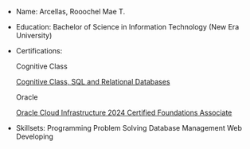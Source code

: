 - Name: Arcellas, Rooochel Mae T.
- Education: Bachelor of Science in Information Technology (New Era University)
- Certifications:

  Cognitive Class
  
  [Cognitive Class, SQL and Relational Databases](https://courses.cognitiveclass.ai/certificates/97cd235a9a144a52b18ccc61e3dd402a)
  
  Oracle
  
  [Oracle Cloud Infrastructure 2024 Certified Foundations Associate](https://objectstorage.us-phoenix-1.oraclecloud.com/p/c3pofC7CHkSqKCRIe7q91rfgM9hXgQQW-GN-CtR9tbzkW4HIN0H02OJ8xwoeHPO_/n/axdnydvy8b2d/b/BCKMLPHXDEV_IMAGES/o/img/PROD/Learning-Path_badge_default.png)
  
- Skillsets: Programming Problem Solving Database Management Web Developing

<!---
git-mae/git-mae is a ✨ special ✨ repository because its `README.md` (this file) appears on your GitHub profile.
You can click the Preview link to take a look at your changes.
--->
